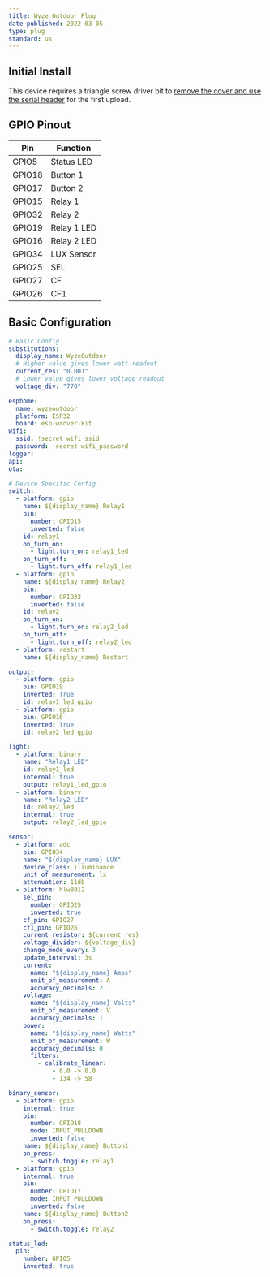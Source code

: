 ```yaml
---
title: Wyze Outdoor Plug
date-published: 2022-03-05
type: plug
standard: us
---
```


## Initial Install

This device requires a triangle screw driver bit to [remove the cover and use the serial header](https://www.digiblur.com/2021/03/how-to-flash-wyze-outdoor-plug-esphome.html) for the first upload.

## GPIO Pinout

| Pin    | Function                           |
| ------ | ---------------------------------- |
| GPIO5  | Status LED                         |
| GPIO18 | Button 1                           |
| GPIO17 | Button 2                           |
| GPIO15 | Relay 1                            |
| GPIO32 | Relay 2                            |
| GPIO19 | Relay 1 LED                        |
| GPIO16 | Relay 2 LED                        |
| GPIO34 | LUX Sensor                         |
| GPIO25 | SEL                                |
| GPIO27 | CF                                 |
| GPIO26 | CF1                                |

## Basic Configuration

```yaml
# Basic Config
substitutions:
  display_name: WyzeOutdoor
  # Higher value gives lower watt readout
  current_res: "0.001"
  # Lower value gives lower voltage readout
  voltage_div: "770"

esphome:
  name: wyzeoutdoor
  platform: ESP32
  board: esp-wrover-kit
wifi:
  ssid: !secret wifi_ssid
  password: !secret wifi_password
logger:
api:
ota:

# Device Specific Config
switch:
  - platform: gpio
    name: ${display_name} Relay1
    pin:
      number: GPIO15
      inverted: false
    id: relay1
    on_turn_on:
      - light.turn_on: relay1_led
    on_turn_off:
      - light.turn_off: relay1_led
  - platform: gpio
    name: ${display_name} Relay2
    pin:
      number: GPIO32
      inverted: false
    id: relay2
    on_turn_on:
      - light.turn_on: relay2_led
    on_turn_off:
      - light.turn_off: relay2_led
  - platform: restart
    name: ${display_name} Restart

output:
  - platform: gpio
    pin: GPIO19
    inverted: True
    id: relay1_led_gpio
  - platform: gpio
    pin: GPIO16
    inverted: True
    id: relay2_led_gpio

light:
  - platform: binary
    name: "Relay1 LED"
    id: relay1_led
    internal: true
    output: relay1_led_gpio
  - platform: binary
    name: "Relay2 LED"
    id: relay2_led
    internal: true
    output: relay2_led_gpio

sensor:
  - platform: adc
    pin: GPIO34
    name: "${display_name} LUX"
    device_class: illuminance
    unit_of_measurement: lx
    attenuation: 11db
  - platform: hlw8012
    sel_pin:
      number: GPIO25
      inverted: true
    cf_pin: GPIO27
    cf1_pin: GPIO26
    current_resistor: ${current_res}
    voltage_divider: ${voltage_div}
    change_mode_every: 3
    update_interval: 3s
    current:
      name: "${display_name} Amps"
      unit_of_measurement: A
      accuracy_decimals: 2
    voltage:
      name: "${display_name} Volts"
      unit_of_measurement: V
      accuracy_decimals: 1
    power:
      name: "${display_name} Watts"
      unit_of_measurement: W
      accuracy_decimals: 0
      filters:
        - calibrate_linear:
            - 0.0 -> 0.0
            - 134 -> 58

binary_sensor:
  - platform: gpio
    internal: true
    pin:
      number: GPIO18
      mode: INPUT_PULLDOWN
      inverted: false
    name: ${display_name} Button1
    on_press:
      - switch.toggle: relay1
  - platform: gpio
    internal: true
    pin:
      number: GPIO17
      mode: INPUT_PULLDOWN
      inverted: false
    name: ${display_name} Button2
    on_press:
      - switch.toggle: relay2

status_led:
  pin:
    number: GPIO5
    inverted: true
```
